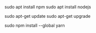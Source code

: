 sudo apt install npm 
sudo apt install nodejs


sudo apt-get update
sudo apt-get upgrade


sudo npm install --global yarn
